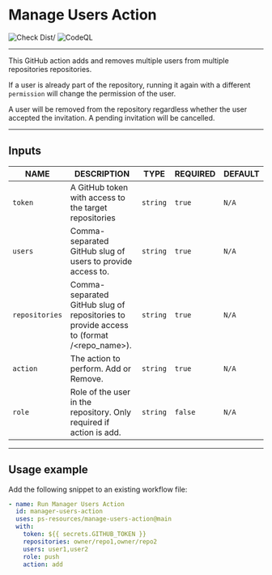 # Manage Users Action

![Check Dist/](https://github.com/ps-resources/manage-users-action/workflows/Check%20Dist%2F/badge.svg)
![CodeQL](https://github.com/ps-resources/manage-users-action/workflows/CodeQL/badge.svg)

---

This GitHub action adds and removes multiple users from multiple repositories repositories.

If a user is already part of the repository, running it again with a different `permission` will change the permission of the user.

A user will be removed from the repository regardless whether the user accepted the invitation. A pending invitation will be cancelled.

---

## Inputs

| NAME           | DESCRIPTION                                                                                    | TYPE     | REQUIRED | DEFAULT |
| -------------- | ---------------------------------------------------------------------------------------------- | -------- | -------- | ------- |
| `token`        | A GitHub token with access to the target repositories                                          | `string` | `true`   | `N/A`   |
| `users`        | Comma-separated GitHub slug of users to provide access to.                                     | `string` | `true`   | `N/A`   |
| `repositories` | Comma-separated GitHub slug of repositories to provide access to (format <owner>/<repo_name>). | `string` | `true`   | `N/A`   |
| `action`       | The action to perform. Add or Remove.                                                          | `string` | `true`   | `N/A`   |
| `role`         | Role of the user in the repository. Only required if action is add.                            | `string` | `false`  | `N/A`   |

---

## Usage example

Add the following snippet to an existing workflow file:

```yml
- name: Run Manager Users Action
  id: manager-users-action
  uses: ps-resources/manage-users-action@main
  with:
    token: ${{ secrets.GITHUB_TOKEN }}
    repositories: owner/repo1,owner/repo2
    users: user1,user2
    role: push
    action: add
```
